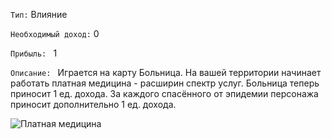 `Тип:` Влияние

`Необходимый доход:` 0

`Прибыль: ` 1

`Описание: ` Играется на карту Больница.
На вашей территории начинает работать платная медицина - расширин спектр услуг. Больница теперь приносит 1 ед. дохода. За каждого спасённого от эпидемии персонажа приносит дополнительно 1 ед. дохода.

![Платная медицина](http://www.mk.ru/upload/iblock_mk/475/dc/92/d1/DETAIL_PICTURE_766474_44905936.jpg)
